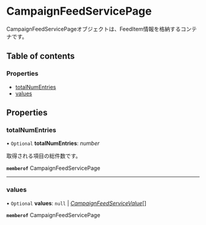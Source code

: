 # CampaignFeedServicePage


<div lang=\"ja\">CampaignFeedServicePageオブジェクトは、FeedItem情報を格納するコンテナです。</div> 

## Table of contents

### Properties

- [totalNumEntries](campaignfeedservicepage.md#totalnumentries)
- [values](campaignfeedservicepage.md#values)

## Properties

### totalNumEntries

• `Optional` **totalNumEntries**: *number*

<div lang=\"ja\">取得される項目の総件数です。</div> 

**`memberof`** CampaignFeedServicePage

___

### values

• `Optional` **values**: ``null`` \| [*CampaignFeedServiceValue*](campaignfeedservicevalue.md)[]

**`memberof`** CampaignFeedServicePage
